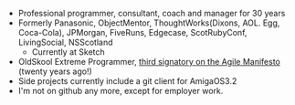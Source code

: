 - Professional programmer, consultant, coach and manager for 30 years
- Formerly Panasonic, ObjectMentor, ThoughtWorks(Dixons, AOL. Egg, Coca-Cola), JPMorgan, FiveRuns, Edgecase, ScotRubyConf, LivingSocial, NSScotland
  - Currently at Sketch
- OldSkool Extreme Programmer, [third signatory on the Agile Manifesto](https://agilemanifesto.org/display/000000001.html) (twenty years ago!)
- Side projects currently include a git client for AmigaOS3.2
- I'm not on github any more, except for employer work.
